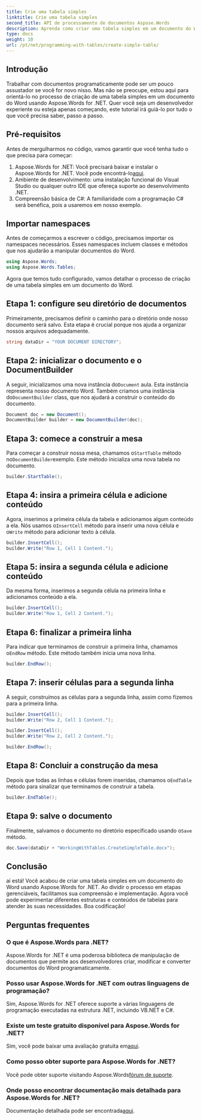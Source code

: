```yaml
---
title: Crie uma tabela simples
linktitle: Crie uma tabela simples
second_title: API de processamento de documentos Aspose.Words
description: Aprenda como criar uma tabela simples em um documento do Word usando Aspose.Words for .NET com nosso guia passo a passo abrangente.
type: docs
weight: 10
url: /pt/net/programming-with-tables/create-simple-table/
---
```

## Introdução

Trabalhar com documentos programaticamente pode ser um pouco assustador se você for novo nisso. Mas não se preocupe, estou aqui para orientá-lo no processo de criação de uma tabela simples em um documento do Word usando Aspose.Words for .NET. Quer você seja um desenvolvedor experiente ou esteja apenas começando, este tutorial irá guiá-lo por tudo o que você precisa saber, passo a passo.

## Pré-requisitos

Antes de mergulharmos no código, vamos garantir que você tenha tudo o que precisa para começar:

1.  Aspose.Words for .NET: Você precisará baixar e instalar o Aspose.Words for .NET. Você pode encontrá-lo[aqui](https://releases.aspose.com/words/net/).
2. Ambiente de desenvolvimento: uma instalação funcional do Visual Studio ou qualquer outro IDE que ofereça suporte ao desenvolvimento .NET.
3. Compreensão básica de C#: A familiaridade com a programação C# será benéfica, pois a usaremos em nosso exemplo.

## Importar namespaces

Antes de começarmos a escrever o código, precisamos importar os namespaces necessários. Esses namespaces incluem classes e métodos que nos ajudarão a manipular documentos do Word.

```csharp
using Aspose.Words;
using Aspose.Words.Tables;
```

Agora que temos tudo configurado, vamos detalhar o processo de criação de uma tabela simples em um documento do Word.

## Etapa 1: configure seu diretório de documentos

Primeiramente, precisamos definir o caminho para o diretório onde nosso documento será salvo. Esta etapa é crucial porque nos ajuda a organizar nossos arquivos adequadamente.

```csharp
string dataDir = "YOUR DOCUMENT DIRECTORY";
```

## Etapa 2: inicializar o documento e o DocumentBuilder

 A seguir, inicializamos uma nova instância do`Document` aula. Esta instância representa nosso documento Word. Também criamos uma instância do`DocumentBuilder` class, que nos ajudará a construir o conteúdo do documento.

```csharp
Document doc = new Document();
DocumentBuilder builder = new DocumentBuilder(doc);
```

## Etapa 3: comece a construir a mesa

 Para começar a construir nossa mesa, chamamos o`StartTable` método no`DocumentBuilder`exemplo. Este método inicializa uma nova tabela no documento.

```csharp
builder.StartTable();
```

## Etapa 4: insira a primeira célula e adicione conteúdo

 Agora, inserimos a primeira célula da tabela e adicionamos algum conteúdo a ela. Nós usamos o`InsertCell` método para inserir uma nova célula e o`Write` método para adicionar texto à célula.

```csharp
builder.InsertCell();
builder.Write("Row 1, Cell 1 Content.");
```

## Etapa 5: insira a segunda célula e adicione conteúdo

Da mesma forma, inserimos a segunda célula na primeira linha e adicionamos conteúdo a ela.

```csharp
builder.InsertCell();
builder.Write("Row 1, Cell 2 Content.");
```

## Etapa 6: finalizar a primeira linha

 Para indicar que terminamos de construir a primeira linha, chamamos o`EndRow` método. Este método também inicia uma nova linha.

```csharp
builder.EndRow();
```

## Etapa 7: inserir células para a segunda linha

A seguir, construímos as células para a segunda linha, assim como fizemos para a primeira linha.

```csharp
builder.InsertCell();
builder.Write("Row 2, Cell 1 Content.");

builder.InsertCell();
builder.Write("Row 2, Cell 2 Content.");

builder.EndRow();
```

## Etapa 8: Concluir a construção da mesa

 Depois que todas as linhas e células forem inseridas, chamamos o`EndTable` método para sinalizar que terminamos de construir a tabela.

```csharp
builder.EndTable();
```

## Etapa 9: salve o documento

 Finalmente, salvamos o documento no diretório especificado usando o`Save` método.

```csharp
doc.Save(dataDir + "WorkingWithTables.CreateSimpleTable.docx");
```

## Conclusão

aí está! Você acabou de criar uma tabela simples em um documento do Word usando Aspose.Words for .NET. Ao dividir o processo em etapas gerenciáveis, facilitamos sua compreensão e implementação. Agora você pode experimentar diferentes estruturas e conteúdos de tabelas para atender às suas necessidades. Boa codificação!

## Perguntas frequentes

### O que é Aspose.Words para .NET?
Aspose.Words for .NET é uma poderosa biblioteca de manipulação de documentos que permite aos desenvolvedores criar, modificar e converter documentos do Word programaticamente.

### Posso usar Aspose.Words for .NET com outras linguagens de programação?
Sim, Aspose.Words for .NET oferece suporte a várias linguagens de programação executadas na estrutura .NET, incluindo VB.NET e C#.

### Existe um teste gratuito disponível para Aspose.Words for .NET?
 Sim, você pode baixar uma avaliação gratuita em[aqui](https://releases.aspose.com/).

### Como posso obter suporte para Aspose.Words for .NET?
 Você pode obter suporte visitando Aspose.Words[fórum de suporte](https://forum.aspose.com/c/words/8).

### Onde posso encontrar documentação mais detalhada para Aspose.Words for .NET?
 Documentação detalhada pode ser encontrada[aqui](https://reference.aspose.com/words/net/).